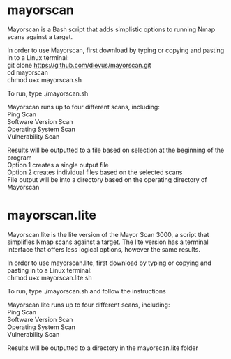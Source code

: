 # mayorscan

Mayorscan is a Bash script that adds simplistic options to running Nmap scans against a target.

In order to use Mayorscan, first download by typing or copying and pasting in to a Linux terminal:
  <br>git clone https://github.com/dievus/mayorscan.git
  <br>cd mayorscan
  <br>chmod u+x mayorscan.sh
  
To run, type ./mayorscan.sh

Mayorscan runs up to four different scans, including:
  <br>Ping Scan
  <br>Software Version Scan
  <br>Operating System Scan
  <br>Vulnerability Scan
  
Results will be outputted to a file based on selection at the beginning of the program
  <br>Option 1 creates a single output file
  <br>Option 2 creates individual files based on the selected scans
<br>File output will be into a directory based on the operating directory of Mayorscan

# mayorscan.lite

Mayorscan.lite is the lite version of the Mayor Scan 3000, a script that simplifies Nmap scans against a target.  The lite version
has a terminal interface that offers less logical options, however the same results.

In order to use mayorscan.lite, first download by typing or copying and pasting in to a Linux terminal: 
<br>chmod u+x mayorscan.lite.sh

To run, type ./mayorscan.sh and follow the instructions

Mayorscan.lite runs up to four different scans, including:
<br>Ping Scan
<br>Software Version Scan
<br>Operating System Scan
<br>Vulnerability Scan

Results will be outputted to a directory in the mayorscan.lite folder

